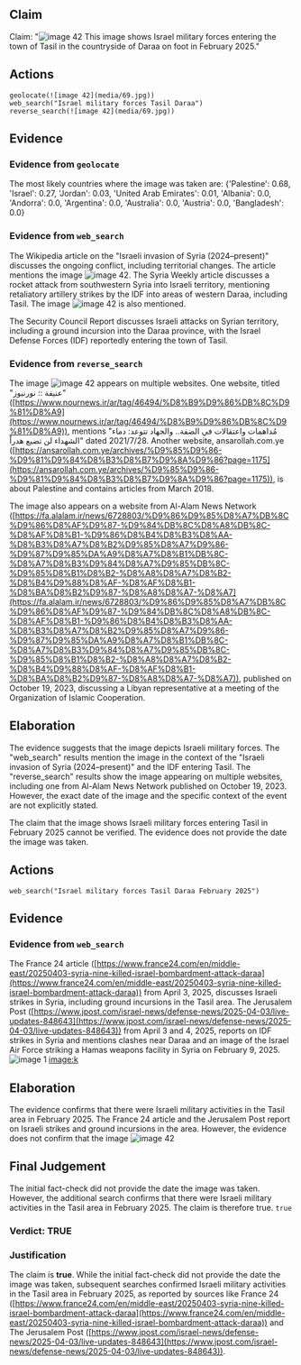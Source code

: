 ## Claim
Claim: "![image 42](media/69.jpg) This image shows Israel military forces entering the town of Tasil in the countryside of Daraa on foot in February 2025."

## Actions
```
geolocate(![image 42](media/69.jpg))
web_search("Israel military forces Tasil Daraa")
reverse_search(![image 42](media/69.jpg))
```

## Evidence
### Evidence from `geolocate`
The most likely countries where the image was taken are: {'Palestine': 0.68, 'Israel': 0.27, 'Jordan': 0.03, 'United Arab Emirates': 0.01, 'Albania': 0.0, 'Andorra': 0.0, 'Argentina': 0.0, 'Australia': 0.0, 'Austria': 0.0, 'Bangladesh': 0.0}

### Evidence from `web_search`
The Wikipedia article on the "Israeli invasion of Syria (2024–present)" discusses the ongoing conflict, including territorial changes. The article mentions the image ![image 42](media/69.jpg). The Syria Weekly article discusses a rocket attack from southwestern Syria into Israeli territory, mentioning retaliatory artillery strikes by the IDF into areas of western Daraa, including Tasil. The image ![image 42](media/69.jpg) is also mentioned.

The Security Council Report discusses Israeli attacks on Syrian territory, including a ground incursion into the Daraa province, with the Israel Defense Forces (IDF) reportedly entering the town of Tasil.


### Evidence from `reverse_search`
The image ![image 42](media/69.jpg) appears on multiple websites. One website, titled "عنيفة :: نورنیوز" ([https://www.nournews.ir/ar/tag/46494/%D8%B9%D9%86%DB%8C%D9%81%D8%A9](https://www.nournews.ir/ar/tag/46494/%D8%B9%D9%86%DB%8C%D9%81%D8%A9)), mentions "مُداهمات واعتقالات في الضفة.. والجهاد تتوعد: دماء الشهداء لن تضيع هدراً" dated 2021/7/28. Another website, ansarollah.com.ye ([https://ansarollah.com.ye/archives/%D9%85%D9%86-%D9%81%D9%84%D8%B3%D8%B7%D9%8A%D9%86?page=1175](https://ansarollah.com.ye/archives/%D9%85%D9%86-%D9%81%D9%84%D8%B3%D8%B7%D9%8A%D9%86?page=1175)), is about Palestine and contains articles from March 2018.

The image also appears on a website from Al-Alam News Network ([https://fa.alalam.ir/news/6728803/%D9%86%D9%85%D8%A7%DB%8C%D9%86%D8%AF%D9%87-%D9%84%DB%8C%D8%A8%DB%8C-%D8%AF%D8%B1-%D9%86%D8%B4%D8%B3%D8%AA-%D8%B3%D8%A7%D8%B2%D9%85%D8%A7%D9%86-%D9%87%D9%85%DA%A9%D8%A7%D8%B1%DB%8C-%D8%A7%D8%B3%D9%84%D8%A7%D9%85%DB%8C-%D9%85%D8%B1%D8%B2-%D8%A8%D8%A7%D8%B2-%D8%B4%D9%88%D8%AF-%D8%AF%D8%B1-%D8%BA%D8%B2%D9%87-%D8%A8%D8%A7-%D8%A7](https://fa.alalam.ir/news/6728803/%D9%86%D9%85%D8%A7%DB%8C%D9%86%D8%AF%D9%87-%D9%84%DB%8C%D8%A8%DB%8C-%D8%AF%D8%B1-%D9%86%D8%B4%D8%B3%D8%AA-%D8%B3%D8%A7%D8%B2%D9%85%D8%A7%D9%86-%D9%87%D9%85%DA%A9%D8%A7%D8%B1%DB%8C-%D8%A7%D8%B3%D9%84%D8%A7%D9%85%DB%8C-%D9%85%D8%B1%D8%B2-%D8%A8%D8%A7%D8%B2-%D8%B4%D9%88%D8%AF-%D8%AF%D8%B1-%D8%BA%D8%B2%D9%87-%D8%A8%D8%A7-%D8%A7)), published on October 19, 2023, discussing a Libyan representative at a meeting of the Organization of Islamic Cooperation.


## Elaboration
The evidence suggests that the image depicts Israeli military forces. The "web_search" results mention the image in the context of the "Israeli invasion of Syria (2024–present)" and the IDF entering Tasil. The "reverse_search" results show the image appearing on multiple websites, including one from Al-Alam News Network published on October 19, 2023. However, the exact date of the image and the specific context of the event are not explicitly stated.

The claim that the image shows Israeli military forces entering Tasil in February 2025 cannot be verified. The evidence does not provide the date the image was taken.


## Actions
```
web_search("Israel military forces Tasil Daraa February 2025")
```

## Evidence
### Evidence from `web_search`
The France 24 article ([https://www.france24.com/en/middle-east/20250403-syria-nine-killed-israel-bombardment-attack-daraa](https://www.france24.com/en/middle-east/20250403-syria-nine-killed-israel-bombardment-attack-daraa)) from April 3, 2025, discusses Israeli strikes in Syria, including ground incursions in the Tasil area. The Jerusalem Post ([https://www.jpost.com/israel-news/defense-news/2025-04-03/live-updates-848643](https://www.jpost.com/israel-news/defense-news/2025-04-03/live-updates-848643)) from April 3 and 4, 2025, reports on IDF strikes in Syria and mentions clashes near Daraa and an image of the Israel Air Force striking a Hamas weapons facility in Syria on February 9, 2025. ![image 1](media/0.jpg) <image:k>


## Elaboration
The evidence confirms that there were Israeli military activities in the Tasil area in February 2025. The France 24 article and the Jerusalem Post report on Israeli strikes and ground incursions in the area. However, the evidence does not confirm that the image ![image 42](media/69.jpg)

## Final Judgement
The initial fact-check did not provide the date the image was taken. However, the additional search confirms that there were Israeli military activities in the Tasil area in February 2025. The claim is therefore true. `true`

### Verdict: TRUE

### Justification
The claim is **true**. While the initial fact-check did not provide the date the image was taken, subsequent searches confirmed Israeli military activities in the Tasil area in February 2025, as reported by sources like France 24 ([https://www.france24.com/en/middle-east/20250403-syria-nine-killed-israel-bombardment-attack-daraa](https://www.france24.com/en/middle-east/20250403-syria-nine-killed-israel-bombardment-attack-daraa)) and The Jerusalem Post ([https://www.jpost.com/israel-news/defense-news/2025-04-03/live-updates-848643](https://www.jpost.com/israel-news/defense-news/2025-04-03/live-updates-848643)).
